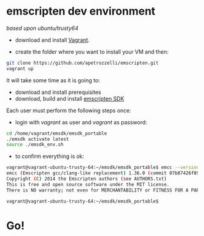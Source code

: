 # emscripten dev environment
*based upon ubuntu/trusty64*

* download and install [Vagrant](https://www.vagrantup.com/).

* create the folder where you want to install your VM and then:

```bash
git clone https://github.com/apetrozzelli/emscripten.git
vagrant up
```

It will take some time as it is going to:

* download and install prerequisites
* download, build and install [emscripten SDK](http://kripken.github.io/emscripten-site/)

Each user must perform the following steps once:

* login with *vagrant* as user and *vagrant* as password:

```bash
cd /home/vagrant/emsdk/emsdk_portable
./emsdk activate latest
source ./emsdk_env.sh
```

* to confirm everything is ok:

```bash
vagrant@vagrant-ubuntu-trusty-64:~/emsdk/emsdk_portable$ emcc --version
emcc (Emscripten gcc/clang-like replacement) 1.36.0 (commit 07b87426f898d6e9c677db291d9088c839197291)
Copyright (C) 2014 the Emscripten authors (see AUTHORS.txt)
This is free and open source software under the MIT license.
There is NO warranty; not even for MERCHANTABILITY or FITNESS FOR A PARTICULAR PURPOSE.

vagrant@vagrant-ubuntu-trusty-64:~/emsdk/emsdk_portable$
```

# Go!
